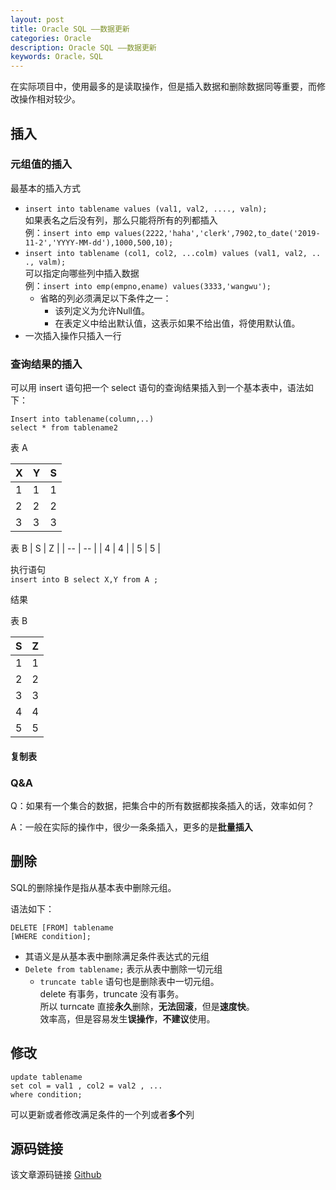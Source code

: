 ```yaml
---
layout: post
title: Oracle SQL ——数据更新
categories: Oracle
description: Oracle SQL ——数据更新
keywords: Oracle，SQL
---
```


在实际项目中，使用最多的是读取操作，但是插入数据和删除数据同等重要，而修改操作相对较少。

## 插入
### 元组值的插入
最基本的插入方式
- `insert into tablename values (val1, val2, ...., valn);`<br>
	如果表名之后没有列，那么只能将所有的列都插入<br>
	例：`insert into emp values(2222,'haha','clerk',7902,to_date('2019-11-2','YYYY-MM-dd'),1000,500,10);`
- `insert into tablename (col1, col2, ...colm) values (val1, val2, .. ., valm);`<br>
	可以指定向哪些列中插入数据<br>
	例：`insert into emp(empno,ename) values(3333,'wangwu');`
	- 省略的列必须满足以下条件之一：
		- 该列定义为允许Null值。
		- 在表定义中给出默认值，这表示如果不给出值，将使用默认值。
- 一次插入操作只插入一行

### 查询结果的插入
可以用 insert 语句把一个 select 语句的查询结果插入到一个基本表中，语法如下：
```
Insert into tablename(column,..) 
select * from tablename2
```

表 A

| X | Y | S |
| -- | -- | -- |
| 1 | 1 | 1 |
| 2 | 2 | 2 |
| 3 | 3 | 3 |

表 B
| S | Z |
| -- | -- |
| 4 | 4 |
| 5 | 5 |

执行语句<br>
`insert into B select X,Y from A ;`

结果

表 B

| S | Z |
| -- | -- |
| 1 | 1 |
| 2 | 2 |
| 3 | 3 |
| 4 | 4 |
| 5 | 5 |

#### 复制表

	
### Q&A
Q：如果有一个集合的数据，把集合中的所有数据都挨条插入的话，效率如何？

A：一般在实际的操作中，很少一条条插入，更多的是**批量插入**

## 删除
SQL的删除操作是指从基本表中删除元组。

语法如下：
```
DELETE [FROM] tablename
[WHERE condition];
```
-  其语义是从基本表中删除满足条件表达式的元组
-  `Delete from tablename;` 表示从表中删除一切元组
	-  `truncate table` 语句也是删除表中一切元组。<br>
		delete 有事务，truncate 没有事务。<br>
		所以 turncate 直接**永久**删除，**无法回滚**，但是**速度快**。<br>
		效率高，但是容易发生**误操作**，**不建议**使用。

## 修改
```
update tablename 
set col = val1 , col2 = val2 , ...
where condition;
```
可以更新或者修改满足条件的一个列或者**多个**列



## 源码链接
该文章源码链接 [Github](url)
